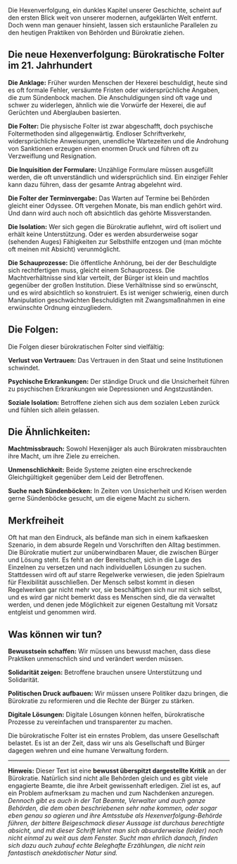 Die Hexenverfolgung, ein dunkles Kapitel unserer Geschichte, scheint auf den ersten Blick weit von unserer modernen, aufgeklärten Welt entfernt. Doch wenn man genauer hinsieht, lassen sich erstaunliche Parallelen zu den heutigen Praktiken von Behörden und Bürokratie ziehen.

## **Die neue Hexenverfolgung: Bürokratische Folter im 21\. Jahrhundert**

**Die Anklage:** Früher wurden Menschen der Hexerei beschuldigt, heute sind es oft formale Fehler, versäumte Fristen oder widersprüchliche Angaben, die zum Sündenbock machen. Die Anschuldigungen sind oft vage und schwer zu widerlegen, ähnlich wie die Vorwürfe der Hexerei, die auf Gerüchten und Aberglauben basierten.

**Die Folter:** Die physische Folter ist zwar abgeschafft, doch psychische Foltermethoden sind allgegenwärtig. Endloser Schriftverkehr, widersprüchliche Anweisungen, unendliche Wartezeiten und die Androhung von Sanktionen erzeugen einen enormen Druck und führen oft zu Verzweiflung und Resignation.

**Die Inquisition der Formulare:** Unzählige Formulare müssen ausgefüllt werden, die oft unverständlich und widersprüchlich sind. Ein einziger Fehler kann dazu führen, dass der gesamte Antrag abgelehnt wird.

**Die Folter der Terminvergabe:** Das Warten auf Termine bei Behörden gleicht einer Odyssee. Oft vergehen Monate, bis man endlich gehört wird. Und dann wird auch noch oft absichtlich das gehörte Missverstanden. 

**Die Isolation:** Wer sich gegen die Bürokratie auflehnt, wird oft isoliert und erhält keine Unterstützung. Oder es werden absurderweise sogar (sehenden Auges) Fähigkeiten zur Selbsthilfe entzogen und (man möchte oft meinen mit Absicht) verunmöglicht. 

**Die Schauprozesse:** Die öffentliche Anhörung, bei der der Beschuldigte sich rechtfertigen muss, gleicht einem Schauprozess. Die Machtverhältnisse sind klar verteilt, der Bürger ist klein und machtlos gegenüber der großen Institution. Diese Verhältnisse sind so erwünscht, und es wird absichtlich so konstruiert. Es ist weniger schwierig, einen durch Manipulation geschwächten Beschuldigten mit Zwangsmaßnahmen in eine erwünschte Ordnung einzugliedern. 

## Die Folgen: 

Die Folgen dieser bürokratischen Folter sind vielfältig:

**Verlust von Vertrauen:** Das Vertrauen in den Staat und seine Institutionen schwindet.

**Psychische Erkrankungen:** Der ständige Druck und die Unsicherheit führen zu psychischen Erkrankungen wie Depressionen und Angstzuständen.

**Soziale Isolation:** Betroffene ziehen sich aus dem sozialen Leben zurück und fühlen sich allein gelassen.

## Die Ähnlichkeiten:

**Machtmissbrauch:** Sowohl Hexenjäger als auch Bürokraten missbrauchten ihre Macht, um ihre Ziele zu erreichen.

**Unmenschlichkeit:** Beide Systeme zeigten eine erschreckende Gleichgültigkeit gegenüber dem Leid der Betroffenen.

**Suche nach Sündenböcken:** In Zeiten von Unsicherheit und Krisen werden gerne Sündenböcke gesucht, um die eigene Macht zu sichern.

## 

## Merkfreiheit 

Oft hat man den Eindruck, als befände man sich in einem kafkaesken Szenario, in dem absurde Regeln und Vorschriften den Alltag bestimmen. Die Bürokratie mutiert zur unüberwindbaren Mauer, die zwischen Bürger und Lösung steht. Es fehlt an der Bereitschaft, sich in die Lage des Einzelnen zu versetzen und nach individuellen Lösungen zu suchen. Stattdessen wird oft auf starre Regelwerke verwiesen, die jeden Spielraum für Flexibilität ausschließen. Der Mensch selbst kommt in diesen Regelwerken gar nicht mehr vor, sie beschäftigen sich nur mit sich selbst, und es wird gar nicht bemerkt dass es Menschen sind, die da verwaltet werden, und denen jede Möglichkeit zur eigenen Gestaltung mit Vorsatz entgleist und genommen wird. 

## Was können wir tun?

**Bewusstsein schaffen:** Wir müssen uns bewusst machen, dass diese Praktiken unmenschlich sind und verändert werden müssen.

**Solidarität zeigen:** Betroffene brauchen unsere Unterstützung und Solidarität.

**Politischen Druck aufbauen:** Wir müssen unsere Politiker dazu bringen, die Bürokratie zu reformieren und die Rechte der Bürger zu stärken.

**Digitale Lösungen:** Digitale Lösungen können helfen, bürokratische Prozesse zu vereinfachen und transparenter zu machen.

Die bürokratische Folter ist ein ernstes Problem, das unsere Gesellschaft belastet. Es ist an der Zeit, dass wir uns als Gesellschaft und Bürger dagegen wehren und eine humane Verwaltung fordern.

---

**Hinweis:** Dieser Text ist eine **bewusst überspitzt dargestellte Kritik** an der Bürokratie. Natürlich sind nicht alle Behörden gleich und es gibt viele engagierte Beamte, die ihre Arbeit gewissenhaft erledigen. Ziel ist es, auf ein Problem aufmerksam zu machen und zum Nachdenken anzuregen.   *Dennoch gibt es auch in der Tat Beamte, Verwalter und auch ganze Behörden, die dem oben beschriebenen sehr nahe kommen, oder sogar eben genau so agieren und ihre Amtsstube als Hexenverfolgung-Behörde führen, der bittere Beigeschmack dieser Aussage ist durchaus berechtigte absicht, und mit dieser Schrift lehnt man sich absurderweise (leider) noch nicht einmal zu weit aus dem Fenster. Sucht man ehrlich danach, finden sich dazu auch zuhauf echte Beleghafte Erzählungen, die nicht rein fantastisch anekdotischer Natur sind.* 